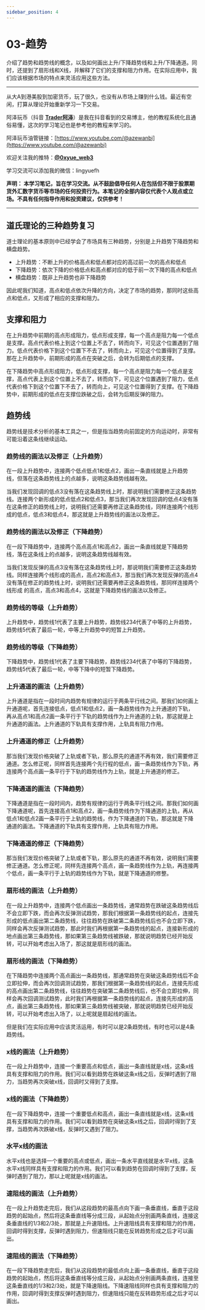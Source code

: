 ```yaml
---
sidebar_position: 4
---
```


# 03-趋势

介绍了趋势和趋势线的概念，以及如何画出上升/下降趋势线和上升/下降通道。同时，还提到了扇形线和X线，并解释了它们的支撑和阻力作用。在实际应用中，我们应该根据市场的特点来灵活应用这些方法。

***

从大A到港美股到加密货币，玩了很久，也没有从市场上赚到什么钱。最近有空闲，打算从理论开始重新学习一下交易。

阿泽玩币（抖音 **[Trader阿泽](https://www.douyin.com/user/MS4wLjABAAAAqEqlh7v7YIirDb02iKQXWU828HEiQ81Yck9_uz_YsRo)**）是我在抖音看到的交易博主，他的教程系统化且通俗易懂，这次的学习笔记也是参考他的教程来学习的。

阿泽玩币油管链接：[https://www.youtube.com/@azewanbi](https://www.youtube.com/@azewanbi)

欢迎关注我的推特：**[@0xyue_web3](https://twitter.com/0xyue_web3)**

学习交流可以添加我的微信：lingyuefh

**声明：
本学习笔记，旨在学习交流。从不鼓励倡导任何人在包括但不限于股票期货外汇数字货币等市场的任何投资行为。本笔记的全部内容仅代表个人观点或立场。不具有任何指导作用和投资建议，仅供参考！**

***

## 道氏理论的三种趋势复习

道士理论的基本原则中已经学会了市场具有三种趋势，分别是上升趋势下降趋势和横盘趋势。

- 上升趋势：不断上升的价格高点和低点都对应的高过前一次的高点和低点
- 下降趋势：依次下降的价格低点和高点都对应的低于前一次下降的高点和低点
- 横盘趋势：既非上升趋势也非下降趋势

因此呢我们知道，高点和低点依次升降的方向，决定了市场的趋势，那同时这些高点和低点，又形成了相应的支撑和阻力。

## 支撑和阻力

在上升趋势中前期的高点形成阻力，低点形成支撑，每一个高点是阻力每一个低点是支撑。高点代表价格上到这个位置上不去了，转而向下，可见这个位置遇到了阻力。低点代表价格下到这个位置下不去了，转而向上，可见这个位置得到了支撑。那在上升趋势中，前期形成的高点在突破之后，会转为后期低点的支撑。


在下降趋势中高点形成阻力，低点形成支撑，每一个高点是阻力每一个低点是支撑，高点代表上到这个位置上不去了，转而向下，可见这个位置遇到了阻力，低点代表价格下到这个位置下不去了，转而向上，可见这个位置得到了支撑。在下降趋势中，前期形成的低点在支撑位跌破之后，会转为后期反弹的阻力。


## 趋势线


趋势线是技术分析的基本工具之一，但是指当趋势向前固定的方向运动时，非常有可能沿着这条线继续运动。

### 趋势线的画法以及修正（上升趋势）

在一段上升趋势中，连接两个低点低点1和低点2，画出一条直线就是上升趋势线，但落在这条趋势线上的点越多，说明这条趋势线越有效。


当我们发现回调的低点3没有落在这条趋势线上时，那说明我们需要修正这条趋势线。连接两个新形成的低点低点2和低点3，那当我们再次发现回调的低点4没有落在这条修正的趋势线上时，说明我们还需要再修正这条趋势线，同样连接两个线形成的低点，低点3和低点4，那这就是上升趋势线的画法以及修正。

### 趋势线的画法以及修正（下降趋势）

在一段下降趋势中，连接两个高点高点1和高点2，画出一条直线就是下降趋势线，落在这条线上的点越多，说明这条趋势线越有效。

当我们发现反弹的高点3没有落在这条趋势线上时，那说明我们需要修正这条趋势线。同样连接两个线形成的高点，高点2和高点3，那当我们再次发现反弹的高点4没有落在修正的趋势线上时，说明我们还需要再修正这条趋势线，那同样连接两个线形成
的高点，高点3和高点4，这就是下降趋势线的画法以及修正。


### 趋势线的等级（上升趋势）

上升趋势中，趋势线1代表了主要上升趋势，趋势线234代表了中等的上升趋势，趋势线5代表了最后一轮，中等上升趋势中的短暂上升趋势。


### 趋势线的等级（下降趋势）

下降趋势中，趋势线1代表了主要下降趋势，趋势线234代表了中等的下降趋势，趋势线5代表了最后一轮，中等下降中的短暂下降趋势。

### 上升通道的画法（上升趋势）

上升通道是指在一段时间内趋势有规律的运行于两条平行线之间。那我们如何画上升通道呢，首先连接低点，低点1和低点2，画一条趋势线作为上升通道的下轨，再从高点1和高点2画一条平行于下轨的趋势线作为上升通道的上轨，那这就是上升通道的画法。上升通道的下轨具有支撑作用，上轨具有阻力作用。

### 上升通道的修正（上升趋势）

那当我们发现价格突破了上轨或者下轨，那么原先的通道不再有效，我们需要修正通道。怎么修正呢，同样首先连接两个先行程的低点，画一条趋势线作为下轨，再连接两个高点画一条平行于下轨的趋势线作为上轨，就是上升通道的修正。

### 下降通道的画法（下降趋势）

下降通道是指在一段时间内，趋势有规律的运行于两条平行线之间。那我们如何画下降通道呢，首先连接高点1和高点2，画一条趋势线作为下降通道的上轨，再从低点1和低点2画一条平行于上轨的趋势线，作为下降通道的下轨，那这就是下降通道的画法。下降通道的下轨具有支撑作用，上轨具有阻力作用。

### 下降通道的修正（下降趋势）

那当我们发现价格突破了上轨或者下轨，那么原先的通道不再有效，说明我们需要修正通道。怎么修正呢，同样先连接两个高点，画一条趋势线作为上轨，再连接两个低点，画一条平行于上轨的趋势线作为下轨，就是下降通道的修整。


### 扇形线的画法（上升趋势）

在一段上升趋势中，连接两个低点画出一条趋势线，通常趋势在跌破这条趋势线后不会立即下跌，而会再次反弹测试趋势，那我们根据第一条趋势线的起点，连接先形成的低点画出第二条趋势线，往往趋势在跌破第二条趋势线后也不会立即下跌，同样会再次反弹测试趋势，那此时我们再根据第一条趋势线的起点，连接新形成的地点画出第三条趋势线，那如果第三条趋势线被跌破，那就说明趋势已经开始反转，可以开始考虑出入场了，那这就是扇形线的画法。

### 扇形线的画法（下降趋势）

在下降趋势中连接两个高点画出一条趋势线，那通常趋势在突破这条趋势线后不会立即拉伸，而会再次回调测试趋势，那我们根据第一条趋势线的起点，连接先形成的高点画出第二条趋势线，往往趋势在突破第二条趋势线后，也不会立即拉伸，同样会再次回调测试趋势，此时我们再根据第一条趋势线的起点，连接先形成的高点，画出第三条趋势线，那如果第三条趋势线被突破，那就说明趋势已经开始反转，可以开始考虑出入场了，以上呢就是扇起线的画法。

但是我们在实际应用中应该灵活运用，有时可以是2条趋势线，有时也可以是4条趋势线。


### x线的画法（上升趋势）

在一段上升趋势中，连接一个重要高点和低点，画出一条直线就是x线，这条x线具有支撑和阻力的作用。我们可以看到趋势在跌破这条x线之后，反弹时遇到了阻力，当趋势再次突破x线，回调时又得到了支撑。

### x线的画法（下降趋势）

在一段下降趋势中，连接一个重要低点和高点，画出一条直线就是x线，这条x线具有支撑和阻力的作用。我们可以看到趋势在突破这条x线之后，回调时得到了支撑，当趋势再次跌破x线，反弹时又遇到了阻力。

### 水平x线的画法

水平x线也是选择一个重要的高点或低点，画出一条水平直线就是水平x线，这条水平x线同样具有支撑和阻力的作用。我们可以看到趋势在回调时得到了支撑，反弹时遇到了阻力，那以上呢就是x线的画法。

### 速阻线的画法（上升趋势）

在一段上升趋势走完后，我们从这段趋势的最高点向下画一条垂直线，垂直于这段趋势的起始点，然后将这条垂直线等分成三段，从起始点分别画两条直线，连接这条垂直线的1/3和2/3处，那就是上升速阻线。上升速阻线具有支撑和阻力的作用，回调时得到支撑，反弹时遇到阻力，但速阻线只能在反转趋势形成之后才可以画出。

### 速阻线的画法（下降趋势）

在一段下降趋势走完后，我们从这段趋势的最低点向上画一条垂直线，垂直于这段趋势的起始点，然后将这条垂直线等分成三段，从起始点分别画两条直线，连接至这条垂直线的1/3和2/3处，就是下降速阻线。下降速阻线同样也具有支撑和阻力的作用，回调时得到支撑反弹时遇到阻力，但速阻线只能在反转趋势形成之后才可以画出。
